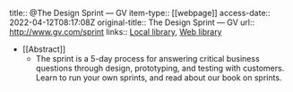 title:: @The Design Sprint — GV
item-type:: [[webpage]]
access-date:: 2022-04-12T08:17:08Z
original-title:: The Design Sprint — GV
url:: http://www.gv.com/sprint
links:: [Local library](zotero://select/library/items/2WMYNCVT), [Web library](https://www.zotero.org/users/6520516/items/2WMYNCVT)

- [[Abstract]]
	- The sprint is a 5-day process for answering critical business questions through design, prototyping, and testing with customers. Learn to run your own sprints, and read about our book on sprints.